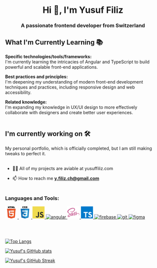 <h1 align="center">Hi 👋, I'm Yusuf Filiz</h1>
<h3 align="center">A passionate frontend developer from Switzerland</h3>

## What I'm Currently Learning 📚

**Specific technologies/tools/frameworks:**  
I'm currently learning the intricacies of Angular and TypeScript to build powerful and scalable front-end applications.

**Best practices and principles:**  
I'm deepening my understanding of modern front-end development techniques and practices, including responsive design and web accessibility.

**Related knowledge:**  
I'm expanding my knowledge in UX/UI design to more effectively collaborate with designers and create better user experiences.<br><br>

## I'm currently working on 🛠
My personal portfolio, which is officially completed, but I am still making tweaks to perfect it.<br><br>

- 👨‍💻 All of my projects are aviable at yusuffiliz.com

- 📫 How to reach me **y.filiz.ch@gmail.com**<br><br>

<h3 align="left">Languages and Tools:</h3>
<p align="left">
  <a href="https://www.w3.org/html/" target="_blank" rel="noreferrer">
    <img src="https://raw.githubusercontent.com/devicons/devicon/master/icons/html5/html5-original-wordmark.svg" alt="html5" width="40" height="40"/>
  </a>
  <a href="https://www.w3schools.com/css/" target="_blank" rel="noreferrer">
    <img src="https://raw.githubusercontent.com/devicons/devicon/master/icons/css3/css3-original-wordmark.svg" alt="css3" width="40" height="40"/>
  </a>
  <a href="https://developer.mozilla.org/en-US/docs/Web/JavaScript" target="_blank" rel="noreferrer">
    <img src="https://raw.githubusercontent.com/devicons/devicon/master/icons/javascript/javascript-original.svg" alt="javascript" width="40" height="40"/>
  </a>
  <a href="https://angular.io" target="_blank" rel="noreferrer">
    <img src="https://angular.io/assets/images/logos/angular/angular.svg" alt="angular" width="40" height="40"/>
  </a>
    <a href="https://sass-lang.com" target="_blank" rel="noreferrer">
    <img src="https://raw.githubusercontent.com/devicons/devicon/master/icons/sass/sass-original.svg" alt="sass" width="40" height="40"/>
  </a>
  <a href="https://www.typescriptlang.org/" target="_blank" rel="noreferrer">
    <img src="https://raw.githubusercontent.com/devicons/devicon/master/icons/typescript/typescript-original.svg" alt="typescript" width="40" height="40"/>
  </a>
  <a href="https://firebase.google.com/" target="_blank" rel="noreferrer">
    <img src="https://www.vectorlogo.zone/logos/firebase/firebase-icon.svg" alt="firebase" width="40" height="40"/>
  </a>
  <a href="https://git-scm.com/" target="_blank" rel="noreferrer">
    <img src="https://www.vectorlogo.zone/logos/git-scm/git-scm-icon.svg" alt="git" width="40" height="40"/>
  </a>
  <a href="https://www.figma.com/" target="_blank" rel="noreferrer">
    <img src="https://www.vectorlogo.zone/logos/figma/figma-icon.svg" alt="figma" width="40" height="40"/>
  </a>
</p>
<br><br>

[![Top Langs](https://github-readme-stats.vercel.app/api/top-langs?username=YusufFiliz95&show_icons=true&theme=dark&locale=en&layout=compact)](https://github.com/YusufFiliz95)<br>

[![Yusuf's GitHub stats](https://github-readme-stats.vercel.app/api?username=YusufFiliz95&show_icons=true&theme=dark&locale=en)](https://github.com/YusufFiliz95)<br>

[![Yusuf's GitHub Streak](https://github-readme-streak-stats.herokuapp.com/?user=YusufFiliz95&theme=dark)](https://github.com/YusufFiliz95) 


